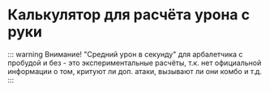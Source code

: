 <script setup>
import BaseAtkCalculator from '../../../components/calculators/base-atk/BaseAtkCalculator.vue'
</script>

# Калькулятор для расчёта урона с руки

<!--@include: @/md-presets/containers/StatsInputDanger.md-->

::: warning Внимание!
"Средний урон в секунду" для арбалетчика с пробудой и без - это экспериментальные расчёты, т.к. нет официальной информации о том, критуют ли доп. атаки, вызывают ли они комбо и т.д.
:::

<BaseAtkCalculator />